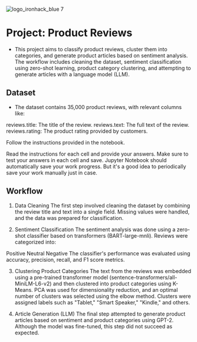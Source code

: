 ![logo_ironhack_blue 7](https://user-images.githubusercontent.com/23629340/40541063-a07a0a8a-601a-11e8-91b5-2f13e4e6b441.png)

# Project: Product Reviews

- This project aims to classify product reviews, cluster them into categories, and generate product articles based on sentiment analysis. The workflow includes cleaning the dataset, sentiment classification using zero-shot learning, product category clustering, and attempting to generate articles with a language model (LLM).


## Dataset
- The dataset contains 35,000 product reviews, with relevant columns like:

reviews.title: The title of the review.
reviews.text: The full text of the review.
reviews.rating: The product rating provided by customers.

Follow the instructions provided in the notebook.

Read the instructions for each cell and provide your answers. Make sure to test your answers in each cell and save. Jupyter Notebook should automatically save your work progress. But it's a good idea to periodically save your work manually just in case.

## Workflow
1. Data Cleaning
The first step involved cleaning the dataset by combining the review title and text into a single field. Missing values were handled, and the data was prepared for classification.

2. Sentiment Classification
The sentiment analysis was done using a zero-shot classifier based on transformers (BART-large-mnli). Reviews were categorized into:

Positive
Neutral
Negative
The classifier's performance was evaluated using accuracy, precision, recall, and F1 score metrics.

3. Clustering Product Categories
The text from the reviews was embedded using a pre-trained transformer model (sentence-transformers/all-MiniLM-L6-v2) and then clustered into product categories using K-Means. PCA was used for dimensionality reduction, and an optimal number of clusters was selected using the elbow method. Clusters were assigned labels such as "Tablet," "Smart Speaker," "Kindle," and others.

4. Article Generation (LLM)
The final step attempted to generate product articles based on sentiment and product categories using GPT-2. Although the model was fine-tuned, this step did not succeed as expected.
